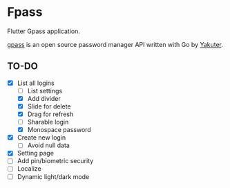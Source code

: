 # Fpass

Flutter Gpass application.

[gpass](https://github.com/yakuter/gpass) is an open source password manager API written with Go by [Yakuter](https://github.com/yakuter).

 ## TO-DO

 - [x] List all logins
   - [ ] List settings
   - [x] Add divider
   - [x] Slide for delete
   - [x] Drag for refresh
   - [ ] Sharable login
   - [x] Monospace password
 - [x] Create new login
   - [ ] Avoid null data
 - [x] Setting page
 - [ ] Add pin/biometric security
 - [ ] Localize
 - [ ] Dynamic light/dark mode
